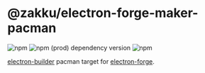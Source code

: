 # @zakku/electron-forge-maker-pacman
![npm](https://img.shields.io/npm/v/@zakku/electron-forge-maker-pacman) ![npm (prod) dependency version](https://img.shields.io/npm/dependency-version/@zakku/electron-forge-maker-pacman/@electron-forge/maker-base) ![npm](https://img.shields.io/npm/dw/@zakku/electron-forge-maker-pacman)

[electron-builder](https://github.com/electron-userland/electron-builder) pacman target for [electron-forge](https://github.com/electron-userland/electron-forge).

